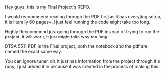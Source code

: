Hey guys, this is my Final Project's REPO.

I would recoommend reading through the PDF first as it has everyting setup, it is literally 60 pages+, I just feel running the code might take too long.

Highly Reccommend just going through the PDF instead of trying to run the project, it will work, it just might take way too long.

DTSA 5511 PDF is the Final project, both the notebook and the pdf are named the exact same way. 

You can ignore tuner_dir, it just has information from the project through it's runs, I just added it in because it was created in the process of making this. 


